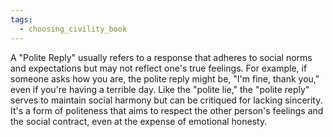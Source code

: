 ```yaml
---
tags:
  - choosing_civility_book
---
```


A "Polite Reply" usually refers to a response that adheres to social norms and expectations but may not reflect one's true feelings. For example, if someone asks how you are, the polite reply might be, "I'm fine, thank you," even if you're having a terrible day. Like the "polite lie," the "polite reply" serves to maintain social harmony but can be critiqued for lacking sincerity. It's a form of politeness that aims to respect the other person's feelings and the social contract, even at the expense of emotional honesty.
